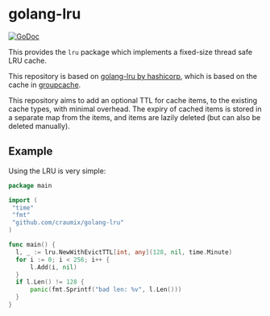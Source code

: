 # golang-lru

[![GoDoc](https://pkg.go.dev/badge/github.com/craumix/golang-lru?status.svg)](https://pkg.go.dev/github.com/craumix/golang-lru?tab=doc)

This provides the `lru` package which implements a fixed-size thread safe LRU cache.

This repository is based on [golang-lru by hashicorp](https://github.com/hashicorp/golang-lru), which is based on the cache in [groupcache](https://github.com/golang/groupcache).

This repository aims to add an optional TTL for cache items, to the existing cache types, with minimal overhead.
The expiry of cached items is stored in a separate map from the items, and items are lazily deleted (but can also be deleted manually).

## Example

Using the LRU is very simple:

```go
package main

import (
 "time"
 "fmt"
 "github.com/craumix/golang-lru"
)

func main() {
  l, _ := lru.NewWithEvictTTL[int, any](128, nil, time.Minute)
  for i := 0; i < 256; i++ {
      l.Add(i, nil)
  }
  if l.Len() != 128 {
      panic(fmt.Sprintf("bad len: %v", l.Len()))
  }
}
```
